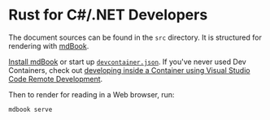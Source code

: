# Rust for C#/.NET Developers

The document sources can be found in the `src` directory. It is structured for
rendering with [mdBook].

[Install mdBook] or start up [`devcontainer.json`]. If you've never used Dev
Containers, check out [developing inside a Container using Visual Studio Code
Remote Development].

Then to render for reading in a Web browser, run:

```sh
mdbook serve
```

  [mdBook]: https://rust-lang.github.io/mdBook/
  [Install mdBook]: https://rust-lang.github.io/mdBook/guide/installation.html
  [`devcontainer.json`]: .devcontainer/devcontainer.json
  [developing inside a Container using Visual Studio Code Remote Development]: https://code.visualstudio.com/docs/devcontainers/containers
